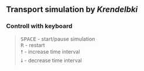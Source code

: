 ## Transport simulation by *Krendelbki*

### Controll with keyboard
> <kbd>SPACE</kbd> - start/pause simulation <br>
> <kbd>R</kbd> - restart <br>
> <kbd>🠕</kbd> - increase time interval<br>
> <kbd>🠗</kbd> - decrease time interval<br>

